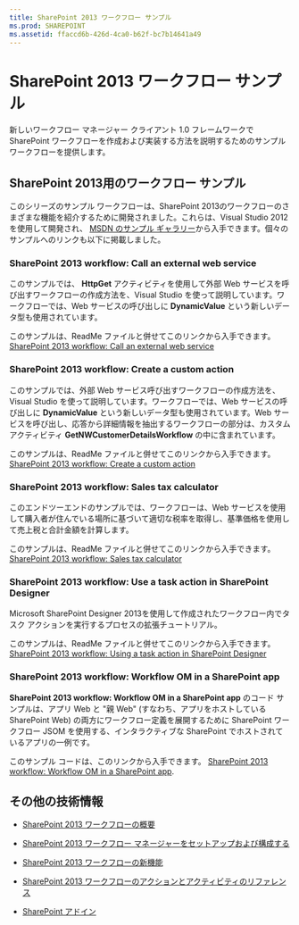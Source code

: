 ```yaml
---
title: SharePoint 2013 ワークフロー サンプル
ms.prod: SHAREPOINT
ms.assetid: ffaccd6b-426d-4ca0-b62f-bc7b14641a49
---
```



# SharePoint 2013 ワークフロー サンプル
新しいワークフロー マネージャー クライアント 1.0 フレームワークで SharePoint ワークフローを作成および実装する方法を説明するためのサンプル ワークフローを提供します。
## SharePoint 2013用のワークフロー サンプル
<a name="bkm_wfsamples"> </a>

このシリーズのサンプル ワークフローは、SharePoint 2013のワークフローのさまざまな機能を紹介するために開発されました。これらは、Visual Studio 2012 を使用して開発され、 [MSDN のサンプル ギャラリー](http://code.msdn.microsoft.com/ja-jp/)から入手できます。個々のサンプルへのリンクも以下に掲載しました。
  
    
    

### SharePoint 2013 workflow: Call an external web service

このサンプルでは、 **HttpGet** アクティビティを使用して外部 Web サービスを呼び出すワークフローの作成方法を、Visual Studio を使って説明しています。ワークフローでは、Web サービスの呼び出しに **DynamicValue** という新しいデータ型も使用されています。
  
    
    
このサンプルは、ReadMe ファイルと併せてこのリンクから入手できます。 [SharePoint 2013 workflow: Call an external web service](http://code.msdn.microsoft.com/ja-jp/SharePoint-2013-workflow-48ea87d4)
  
    
    

### SharePoint 2013 workflow: Create a custom action

このサンプルでは、外部 Web サービス呼び出すワークフローの作成方法を、Visual Studio を使って説明しています。ワークフローでは、Web サービスの呼び出しに **DynamicValue** という新しいデータ型も使用されています。Web サービスを呼び出し、応答から詳細情報を抽出するワークフローの部分は、カスタム アクティビティ **GetNWCustomerDetailsWorkflow** の中に含まれています。
  
    
    
このサンプルは、ReadMe ファイルと併せてこのリンクから入手できます。 [SharePoint 2013 workflow: Create a custom action](http://code.msdn.microsoft.com/ja-jp/SharePoint-2013-workflow-41e5c0f9)
  
    
    

### SharePoint 2013 workflow: Sales tax calculator

このエンドツーエンドのサンプルでは、ワークフローは、Web サービスを使用して購入者が住んでいる場所に基づいて適切な税率を取得し、基準価格を使用して売上税と合計金額を計算します。
  
    
    
このサンプルは、ReadMe ファイルと併せてこのリンクから入手できます。 [SharePoint 2013 workflow: Sales tax calculator](http://code.msdn.microsoft.com/ja-jp/SharePoint-2013-workflow-f7a1a8ba)
  
    
    

### SharePoint 2013 workflow: Use a task action in SharePoint Designer

Microsoft SharePoint Designer 2013を使用して作成されたワークフロー内でタスク アクションを実行するプロセスの拡張チュートリアル。
  
    
    
このサンプルは、ReadMe ファイルと併せてこのリンクから入手できます。 [SharePoint 2013 workflow: Using a task action in SharePoint Designer](http://code.msdn.microsoft.com/ja-jp/SharePoint-2013-workflow-942a5441)
  
    
    

### SharePoint 2013 workflow: Workflow OM in a SharePoint app

 **SharePoint 2013 workflow: Workflow OM in a SharePoint app** のコード サンプルは、アプリ Web と "親 Web" (すなわち、アプリをホストしている SharePoint Web) の両方にワークフロー定義を展開するために SharePoint ワークフロー JSOM を使用する、インタラクティブな SharePoint でホストされているアプリの一例です。
  
    
    
このサンプル コードは、このリンクから入手できます。 [SharePoint 2013 workflow: Workflow OM in a SharePoint app](http://code.msdn.microsoft.com/ja-jp/SharePoint-2013-workflow-050f5211).
  
    
    

## その他の技術情報
<a name="bkm_additional"> </a>


-  [SharePoint 2013 ワークフローの概要](get-started-with-workflows-in-sharepoint-2013.md)
    
  
-  [SharePoint 2013 ワークフロー マネージャーをセットアップおよび構成する](set-up-and-configure-sharepoint-2013-workflow-manager.md)
    
  
-  [SharePoint 2013 ワークフローの新機能](what-s-new-in-workflows-for-sharepoint-2013.md)
    
  
-  [SharePoint 2013 ワークフローのアクションとアクティビティのリファレンス](workflow-actions-and-activities-reference-for-sharepoint-2013.md)
    
  
-  [SharePoint アドイン](http://msdn.microsoft.com/library/cd1eda9e-8e54-4223-93a9-a6ea0d18df70%28Office.15%29.aspx)
    
  


